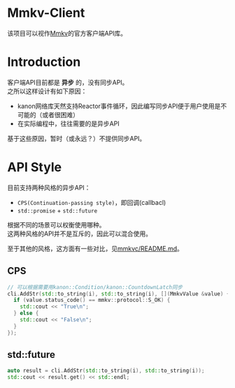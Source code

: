 # Mmkv-Client
该项目可以视作[Mmkv](https://github.com/Conzxy/Mmkv)的官方客户端API库。

# Introduction
客户端API目前都是 **异步** 的，没有同步API。<br>
之所以这样设计有如下原因：
* kanon网络库天然支持Reactor事件循环，因此编写同步API便于用户使用是不可能的（或者很困难）
* 在实际编程中，往往需要的是异步API

基于这些原因，暂时（或永远？）不提供同步API。

# API Style
目前支持两种风格的异步API：
* `CPS(Continuation-passing style)`，即回调(callbacl)
* `std::promise` + `std::future`

根据不同的场景可以权衡使用哪种。<br>
这两种风格的API并不是互斥的，因此可以混合使用。

至于其他的风格，这方面有一些对比，见[mmkvc/README.md](https://github.com/Conzxy/mmkvc/blob/main/mmkvc/README.md)。

## CPS
```cpp
// 可以根据需要用kanon::Condition/kanon::CountdownLatch同步
cli.AddStr(std::to_string(i), std::to_string(i), [](MmkvValue &value) {
  if (value.status_code() == mmkv::protocol::S_OK) {
    std::cout << "True\n";
  } else {
    std::cout << "False\n";
  }
});
```

## std::future
```cpp
auto result = cli.AddStr(std::to_string(i), std::to_string(i));
std::cout << result.get() << std::endl;
```
